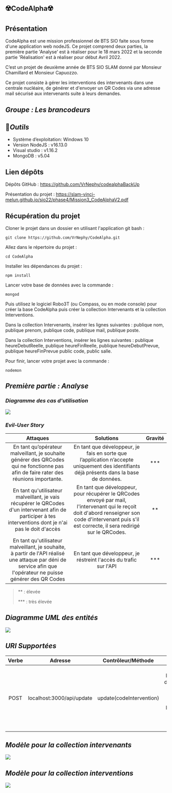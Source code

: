 ## ☢️CodeAlpha☢️

## Présentation

CodeAlpha est une mission professionnel de BTS SIO faite sous forme d'une application web nodeJS. Ce projet comprend deux parties, la première partie 'Analyse' est à réaliser pour le 18 mars 2022 et la seconde partie 'Réalisation' est à réaliser pour début Avril 2022.

C’est un projet de deuxième année de BTS SIO SLAM donné par Monsieur Chamillard et Monsieur Capuozzo.

Ce projet consiste à gérer les interventions des intervenants dans une centrale nucléaire,  de générer et d'envoyer un QR Codes via une adresse mail sécurisé aux intervenants suite à leurs demandes. 

## *Groupe : Les brancodeurs*

## 🔧*Outils* 

- Système d’exploitation: Windows 10
- Version NodeJS : v16.13.0
- Visual studio : v1.16.2
- MongoDB : v5.04

## Lien dépôts

Dépôts GitHub : https://github.com/VrNephy/codealphaBackUp

Présentation du projet : https://slam-vinci-melun.github.io/sio22/phase4/Mission3_CodeAlphaV2.pdf

## Récupération du projet

Cloner le projet dans un dossier en utilisant l'application git bash : 

`git clone https://github.com/VrNephy/CodeAlpha.git`

Allez dans le répertoire du projet :

`cd CodeAlpha`

Installer les dépendances du projet : 

`npm install`

Lancer votre base de données avec la commande  :

`mongod`

Puis utilisez le logiciel Robo3T (ou Compass, ou en mode console) pour créer la base CodeAlpha puis créer la collection Intervenants et la collection Interventions. 

Dans la collection Intervenants, insérer les lignes suivantes : publique nom, publique prenom, publique code, publique mail, publique poste.

Dans la collection Interventions, insérer les lignes suivantes : publique heureDebutReelle, publique heureFinReelle, publique heureDebutPrevue, publique heureFinPrevue public code, public salle.

Pour finir, lancer votre projet avec la commande : 

`nodemon`

## *Première partie : Analyse*

### *Diagramme des cas d'utilisation*

![](https://cdn.discordapp.com/attachments/953231692691308564/959463878457180220/unknown.png)

### *Evil-User Story*

|                           Attaques                           |                          Solutions                           | Gravité |
| :----------------------------------------------------------: | :----------------------------------------------------------: | :-----: |
| En tant qu’opérateur malveillant, je souhaite générer des QRCodes qui ne fonctionne pas afin de faire rater des réunions importante. | En tant que développeur, je fais en sorte que l’application n’accepte uniquement des identifiants déjà présents dans la base de données. |   ***   |
| En tant qu'utilisateur malveillant, je vais récupérer le QRCodes d'un intervenant afin de participer à tes interventions dont je n'ai pas le doit d'accès | En tant que développeur, pour récupérer le QRCodes envoyé par mail, l'intervenant qui le reçoit doit d'abord renseigner son code d'intervenant puis s'il est correcte, il sera redirigé sur le QRCodes. |   **    |
| En tant qu'utilisateur malveillant,  je souhaite, à partir de l'API réalisé une attaque par déni de service afin que l'opérateur ne puisse générer des QR Codes | En tant que développeur, je réstreint l'accès du trafic sur l'API |   ***   |

> ** : élevée
>
> *** : très élevée

## *Diagramme UML des entités*

![](https://cdn.discordapp.com/attachments/391192279253254166/955827265726464050/DiagrammeUML.PNG)

## *URI Supportées*

| Verbe |          Adresse          |    Contrôleur/Méthode    |                           Utilité                            |
| :---: | :-----------------------: | :----------------------: | :----------------------------------------------------------: |
| POST  | localhost:3000/api/update | update(codeIntervention) | Reçoit l’heure d’entrée réel ainsi que l’heure de sortie réel. |

## *Modèle pour la collection intervenants*

![](https://cdn.discordapp.com/attachments/391192279253254166/955779710477041704/unknown.png)

## *Modèle pour la collection interventions*

![](https://cdn.discordapp.com/attachments/391192279253254166/955815314166284288/ModelsInterventions.PNG)
